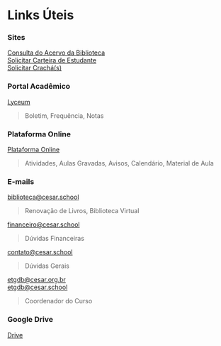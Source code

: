 # Links Úteis
### Sites 
[Consulta do Acervo da Biblioteca](https://bit.ly/cesar-biblioteca) </br> 
[Solicitar Carteira de Estudante](https://bit.ly/cesar-carteira-estudante) </br>
[Solicitar Crachá(s)](https://bit.ly/cesar-cracha)
### Portal Acadêmico
[Lyceum](https://cesar.lyceum.com.br/AOnline3/#/home/avisos) </br>
> Boletim, Frequência, Notas
### Plataforma Online
[Plataforma Online](https://cesarschoolgraduacao.neolms.com/user_dashboard) </br>
> Atividades, Aulas Gravadas, Avisos, Calendário, Material de Aula
### E-mails
biblioteca@cesar.school </br>
> Renovação de Livros, Biblioteca Virtual

financeiro@cesar.school </br>
> Dúvidas Financeiras

contato@cesar.school </br>
> Dúvidas Gerais

etgdb@cesar.org.br </br>
[etgdb@cesar.school](mailto:etgdb@cesar.school) </br>
> Coordenador do Curso

### Google Drive
[Drive](guide/drive.md) </br>
